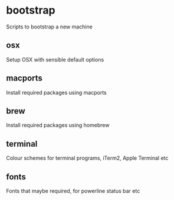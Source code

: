 bootstrap
=========

Scripts to bootstrap a new machine

osx
---

Setup OSX with sensible default options

macports
--------

Install required packages using macports

brew
----

Install required packages using homebrew

terminal
--------

Colour schemes for terminal programs, iTerm2, Apple Terminal etc

fonts
-----

Fonts that maybe required, for powerline status bar etc


